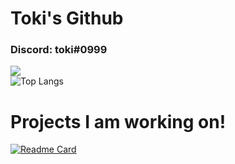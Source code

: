 # Toki's Github
### Discord: toki#0999

![](https://github-readme-stats.vercel.app/api?username=toki0179&show_icons=true&theme=radical)<br >
![Top Langs](https://github-readme-stats.vercel.app/api/top-langs/?username=toki0179&layout=compact&theme=radical)

# Projects I am working on!

[![Readme Card](https://github-readme-stats.vercel.app/api/pin/?username=toki0179&repo=tokibot&theme=radical)](https://github.com/olliwes/tokibot/)
